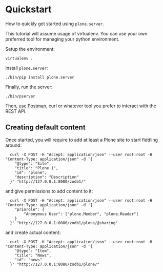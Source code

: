 # Quickstart

How to quickly get started using `plone.server`.

This tutorial will assume usage of virtualenv. You can use your own preferred
tool for managing your python environment.


Setup the environment:

```
virtualenv .
```

Install `plone.server`:

```
./bin/pip install plone.server
```

Finally, run the server:

```
./bin/pserver
```


Then, [use Postman](https://www.getpostman.com/), curl or whatever tool you
prefer to interact with the REST API.


## Creating default content

Once started, you will require to add at least a Plone site to start fiddling around:

```
  curl -X POST -H "Accept: application/json" --user root:root -H "Content-Type: application/json" -d '{
    "@type": "Site",
    "title": "Plone 1",
    "id": "plone",
    "description": "Description"
  }' "http://127.0.0.1:8080/zodb1/"
```

and give permissions to add content to it:

```
  curl -X POST -H "Accept: application/json" --user root:root -H "Content-Type: application/json" -d '{
    "prinrole": {
        "Anonymous User": ["plone.Member", "plone.Reader"]
    }
  }' "http://127.0.0.1:8080/zodb1/plone/@sharing"
```

and create actual content:

```
  curl -X POST -H "Accept: application/json" --user root:root -H "Content-Type: application/json" -d '{
    "@type": "Item",
    "title": "News",
    "id": "news"
  }' "http://127.0.0.1:8080/zodb1/plone/"
```
